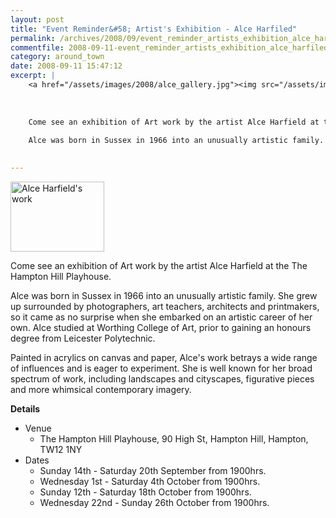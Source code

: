 ```yaml
---
layout: post
title: "Event Reminder&#58; Artist's Exhibition - Alce Harfiled"
permalink: /archives/2008/09/event_reminder_artists_exhibition_alce_harfiled.html
commentfile: 2008-09-11-event_reminder_artists_exhibition_alce_harfiled
category: around_town
date: 2008-09-11 15:47:12
excerpt: |
    <a href="/assets/images/2008/alce_gallery.jpg"><img src="/assets/images/2008/alce_gallery-thumb.jpg" width="150" height="112" alt="Alce Harfield's work" class="photo right" /></a>
    
    
    
    Come see an exhibition of Art work by the artist Alce Harfield at the The Hampton Hill Playhouse.
    
    Alce was born in Sussex in 1966 into an unusually artistic family. She grew up surrounded by photographers, art teachers, architects and printmakers, so it came as no surprise when she embarked on an artistic career of her own. Alce studied at Worthing College of Art, prior to gaining an honours degree from Leicester Polytechnic.
    

---
```


<a href="/assets/images/2008/alce_gallery.jpg"><img src="/assets/images/2008/alce_gallery-thumb.jpg" width="150" height="112" alt="Alce Harfield's work" class="photo right" /></a>

Come see an exhibition of Art work by the artist Alce Harfield at the The Hampton Hill Playhouse.

Alce was born in Sussex in 1966 into an unusually artistic family. She grew up surrounded by photographers, art teachers, architects and printmakers, so it came as no surprise when she embarked on an artistic career of her own. Alce studied at Worthing College of Art, prior to gaining an honours degree from Leicester Polytechnic.

Painted in acrylics on canvas and paper, Alce's work betrays a wide range of influences and is eager to experiment. She is well known for her broad spectrum of work, including landscapes and cityscapes, figurative pieces and more whimsical contemporary imagery.

**Details**

-   Venue
    -   The Hampton Hill Playhouse, 90 High St, Hampton Hill, Hampton, TW12 1NY
-   Dates
    -   Sunday 14th - Saturday 20th September from 1900hrs.
    -   Wednesday 1st - Saturday 4th October from 1900hrs.
    -   Sunday 12th - Saturday 18th October from 1900hrs.
    -   Wednesday 22nd - Sunday 26th October from 1900hrs.
